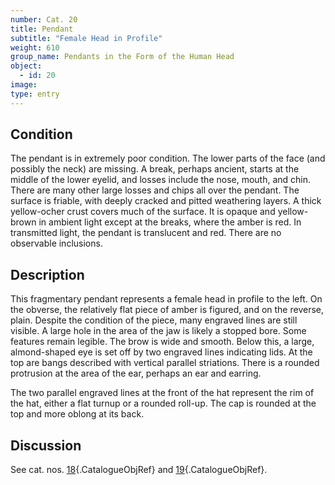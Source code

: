 ```yaml
---
number: Cat. 20
title: Pendant
subtitle: "Female Head in Profile"
weight: 610
group_name: Pendants in the Form of the Human Head
object:
  - id: 20
image:
type: entry
---
```

## Condition

The pendant is in extremely poor condition. The lower parts of the face (and possibly the neck) are missing. A break, perhaps ancient, starts at the middle of the lower eyelid, and losses include the nose, mouth, and chin. There are many other large losses and chips all over the pendant. The surface is friable, with deeply cracked and pitted weathering layers. A thick yellow-ocher crust covers much of the surface. It is opaque and yellow-brown in ambient light except at the breaks, where the amber is red. In transmitted light, the pendant is translucent and red. There are no observable inclusions.

## Description

This fragmentary pendant represents a female head in profile to the left. On the obverse, the relatively flat piece of amber is figured, and on the reverse, plain. Despite the condition of the piece, many engraved lines are still visible. A large hole in the area of the jaw is likely a stopped bore. Some features remain legible. The brow is wide and smooth. Below this, a large, almond-shaped eye is set off by two engraved lines indicating lids. At the top are bangs described with vertical parallel striations. There is a rounded protrusion at the area of the ear, perhaps an ear and earring.

The two parallel engraved lines at the front of the hat represent the rim of the hat, either a flat turnup or a rounded roll-up. The cap is rounded at the top and more oblong at its back.

## Discussion

See cat. nos. [18](#cat-83.AO.202.4){.CatalogueObjRef} and [19](#cat-83.AO.202.5){.CatalogueObjRef}.
